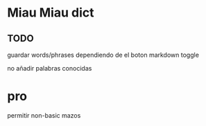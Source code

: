 # Miau Miau dict

## TODO
guardar words/phrases dependiendo de el boton
markdown toggle

no añadir palabras conocidas

# pro
permitir non-basic mazos
